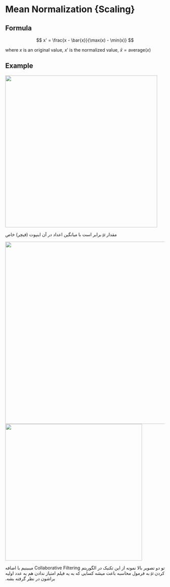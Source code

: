 # Mean Normalization {Scaling}

## Formula

$$
x' = \frac{x - \bar{x}}{\max(x) - \min(x)}
$$

where $x$ is an original value, $x'$ is the normalized value, $\bar{x} = \text{average}(x)$

## Example

<img src="image3.png" style="width:5in" />

<span dir="rtl">مقدار $\mu$ برابر است با میانگین اعداد در آن اینپوت (فیچر) خاص</span>

<img src="image4.jpg" style="width:6in" />

<img src="image2.jpg" style="width:4.5in" />

<span dir="rtl">تو دو تصویر بالا نمونه از این تکنیک در الگوریتم Collaborative Filtering میبینیم با اضافه کردن $\mu$ به فرمول محاسبه باعث میشه کسایی که به یه فیلم امتیاز ندادن هم یه عدد اولیه براشون در نظر گرفته بشه.</span>
